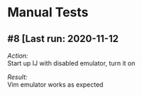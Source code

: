 # Manual Tests

## #8 [Last run: 2020-11-12

_Action:_  
Start up IJ with disabled emulator, turn it on

_Result:_  
Vim emulator works as expected
